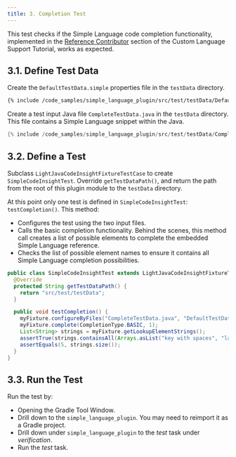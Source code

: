 ```yaml
---
title: 3. Completion Test
---
```


This test checks if the Simple Language code completion functionality, implemented in the [Reference Contributor](/tutorials/custom_language_support/reference_contributor.md) section of the Custom Language Support Tutorial, works as expected.

## 3.1. Define Test Data
Create the `DefaultTestData.simple` properties file in the `testData` directory.

```bash
{% include /code_samples/simple_language_plugin/src/test/testData/DefaultTestData.simple %}
```

Create a test input Java file `CompleteTestData.java` in the `testData` directory.
This file contains a Simple Language snippet within the Java.
```java
{% include /code_samples/simple_language_plugin/src/test/testData/CompleteTestData.java %}
```

## 3.2. Define a Test
Subclass `LightJavaCodeInsightFixtureTestCase` to create `SimpleCodeInsightTest`.
Override `getTestDataPath()`, and return the path from the root of this plugin module to the `testData` directory.

At this point only one test is defined in `SimpleCodeInsightTest`: `testCompletion()`.
This method:
* Configures the test using the two input files.
* Calls the basic completion functionality.
  Behind the scenes, this method call creates a list of possible elements to complete the embedded Simple Language reference.
* Checks the list of possible element names to ensure it contains all Simple Language completion possibilities.

```java
public class SimpleCodeInsightTest extends LightJavaCodeInsightFixtureTestCase {
  @Override
  protected String getTestDataPath() {
    return "src/test/testData";
  }

  public void testCompletion() {
    myFixture.configureByFiles("CompleteTestData.java", "DefaultTestData.simple");
    myFixture.complete(CompletionType.BASIC, 1);
    List<String> strings = myFixture.getLookupElementStrings();
    assertTrue(strings.containsAll(Arrays.asList("key with spaces", "language", "message", "tab", "website")));
    assertEquals(5, strings.size());
  }
}
```

## 3.3. Run the Test
Run the test by:
* Opening the Gradle Tool Window.
* Drill down to the `simple_language_plugin`.
  You may need to reimport it as a Gradle project.
* Drill down under `simple_language_plugin` to the *test* task under *verification*.
* Run the *test* task.
